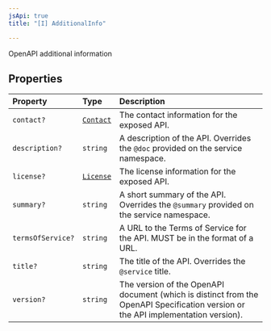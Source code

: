 ```yaml
---
jsApi: true
title: "[I] AdditionalInfo"

---
```

OpenAPI additional information

## Properties

| Property | Type | Description |
| :------ | :------ | :------ |
| `contact?` | [`Contact`](Contact.md) | The contact information for the exposed API. |
| `description?` | `string` | A description of the API. Overrides the `@doc` provided on the service namespace. |
| `license?` | [`License`](License.md) | The license information for the exposed API. |
| `summary?` | `string` | A short summary of the API. Overrides the `@summary` provided on the service namespace. |
| `termsOfService?` | `string` | A URL to the Terms of Service for the API. MUST be in the format of a URL. |
| `title?` | `string` | The title of the API. Overrides the `@service` title. |
| `version?` | `string` | The version of the OpenAPI document (which is distinct from the OpenAPI Specification version or the API implementation version). |
